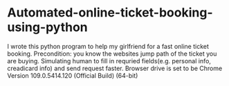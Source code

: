 # Automated-online-ticket-booking-using-python

I wrote this python program to help my girlfriend for a fast online ticket booking. Precondition: you know the websites jump path of the ticket you are buying. Simulating human to fill in requried fields(e.g. personal info, creadicard info) and send request faster. Browser drive is set to be Chrome Version 109.0.5414.120 (Official Build) (64-bit) 

